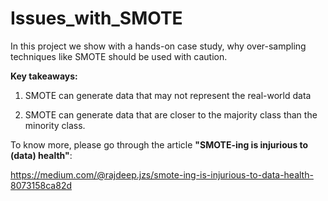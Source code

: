 # Issues_with_SMOTE
In this project we show with a hands-on case study, why over-sampling techniques like SMOTE should be used with caution.

**Key takeaways:**

1. SMOTE can generate data that may not represent the real-world data

2. SMOTE can generate data that are closer to the majority class than the minority class.



To know more, please go through the article **"SMOTE-ing is injurious to (data) health"**:

https://medium.com/@rajdeep.jzs/smote-ing-is-injurious-to-data-health-8073158ca82d
